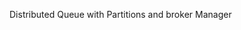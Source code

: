 Distributed Queue with Partitions and broker Manager

<!-- sudo docker run --name some-mysql -p 3306:3306 -e MYSQL_ROOT_PASSWORD=abc -d mysql:latest
sudo docker system prune -a
sudo docker build -f Dockerfile -t broker .
sudo docker run --name broker -p 5000:5000 -d broker:latest

sudo docker run --name broker -e BID=myb1 -p 5000:5000 -d broker:latest

os.system('sudo docker run --name broker2 -e BID=myb2 -p 6000:5000 -d broker:latest')
os.system('sudo docker stop broker2 && sudo docker rm broker2') -->